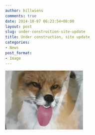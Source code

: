 ```yaml
---
author: billwiens
comments: true
date: 2014-10-07 06:23:54+00:00
layout: post
slug: under-construction-site-update
title: Under construction, site update
categories:
- News
post_format:
- Image
---
```


[![Fox licking a window](/images/2012/11/fox-licker.gif)](/images/2012/11/fox-licker.gif)
